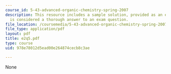 ```yaml
---
course_id: 5-43-advanced-organic-chemistry-spring-2007
description: This resource includes a sample solution, provided as an example of what
  is considered a thorough answer to an exam question.
file_location: /coursemedia/5-43-advanced-organic-chemistry-spring-2007/978e78012d5ead00e264874cecb8c3ae_e2q5.pdf
file_type: application/pdf
layout: pdf
title: e2q5.pdf
type: course
uid: 978e78012d5ead00e264874cecb8c3ae

---
```

None
